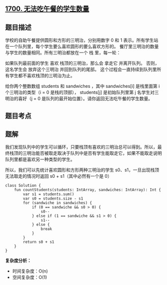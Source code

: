 ## [1700. 无法吃午餐的学生数量]([https://leetcode.cn/problems/linked-list-cycle/](https://leetcode.cn/problems/number-of-students-unable-to-eat-lunch/description/?page=4))

## 题目描述

学校的自助午餐提供圆形和方形的三明治，分别用数字 0 和 1 表示。所有学生站在一个队列里，每个学生要么喜欢圆形的要么喜欢方形的。
餐厅里三明治的数量与学生的数量相同。所有三明治都放在一个 栈 里，每一轮：

如果队列最前面的学生 喜欢 栈顶的三明治，那么会 拿走它 并离开队列。
否则，这名学生会 放弃这个三明治 并回到队列的尾部。
这个过程会一直持续到队列里所有学生都不喜欢栈顶的三明治为止。

给你两个整数数组 students 和 sandwiches ，其中 sandwiches[i] 是栈里面第 i​​​​​​ 个三明治的类型（i = 0 是栈的顶部）， students[j] 是初始队列里第 j​​​​​​ 名学生对三明治的喜好（j = 0 是队列的最开始位置）。请你返回无法吃午餐的学生数量。

## 题目考点

## 题解
 
我们发现队列中的学生可以循环，只要栈顶有喜欢的三明治总可以得到。所以，最终栈顶的三明治能否被取走取决于队列中是否有学生能取走它，如果不能取走说明队列里都是喜欢另一种类型的学生。

所以，我们可以先统计喜欢圆形和方形两种三明治的学生 s0、s1，一旦出现栈顶无法取走的情况时返回 s0 + s1（其中必然有一个是 0）
 
```
class Solution {
    fun countStudents(students: IntArray, sandwiches: IntArray): Int {
        var s1 = students.sum()
        var s0 = students.size - s1
        for (sandwiche in sandwiches) {
            if (0 == sandwiche && s0 > 0) {
                s0--
            } else if (1 == sandwiche && s1 > 0) {
                s1--
            } else {
                break
            }
        }
        return s0 + s1
    }
}
```

**复杂度分析：**

- 时间复杂度：O(n)
- 空间复杂度：O(1) 
